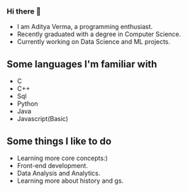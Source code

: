 ### Hi there 👋

- I am Aditya Verma, a programming enthusiast.
- Recently graduated with a degree in Computer Science.
- Currently working on Data Science and ML projects.

## Some languages I'm familiar with
- C
- C++
- Sql
- Python
- Java
- Javascript(Basic)

## Some things I like to do
- Learning more core concepts:)
- Front-end development.
- Data Analysis and Analytics.
- Learning more about history and gs.
